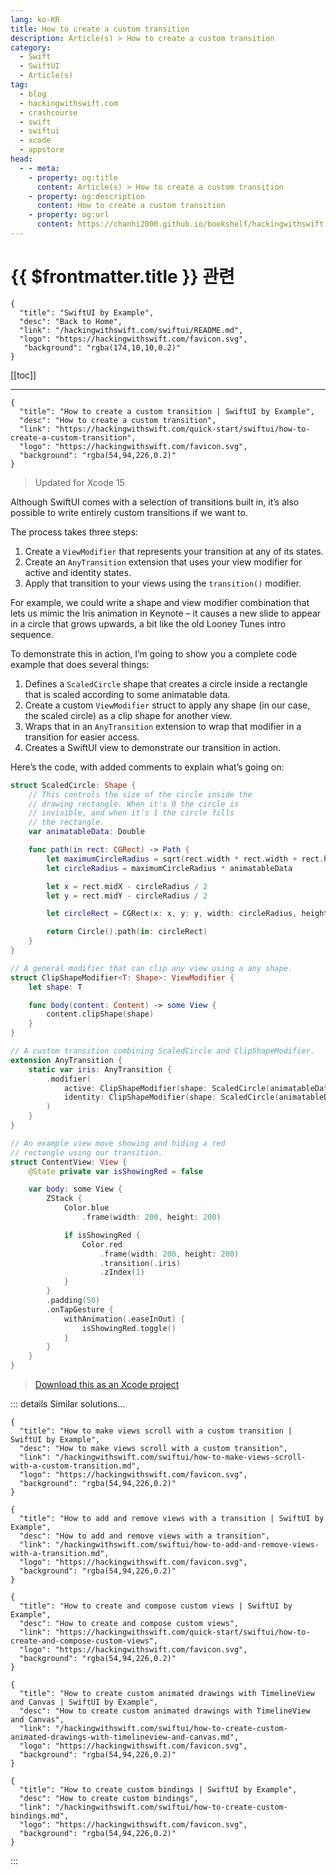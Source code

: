 ```yaml
---
lang: ko-KR
title: How to create a custom transition
description: Article(s) > How to create a custom transition
category:
  - Swift
  - SwiftUI
  - Article(s)
tag: 
  - blog
  - hackingwithswift.com
  - crashcourse
  - swift
  - swiftui
  - xcode
  - appstore
head:
  - - meta:
    - property: og:title
      content: Article(s) > How to create a custom transition
    - property: og:description
      content: How to create a custom transition
    - property: og:url
      content: https://chanhi2000.github.io/bookshelf/hackingwithswift.com/swiftui/how-to-create-a-custom-transition.html
---
```


# {{ $frontmatter.title }} 관련

```component VPCard
{
  "title": "SwiftUI by Example",
  "desc": "Back to Home",
  "link": "/hackingwithswift.com/swiftui/README.md",
  "logo": "https://hackingwithswift.com/favicon.svg",
   "background": "rgba(174,10,10,0.2)"
}
```

[[toc]]

---

```component VPCard
{
  "title": "How to create a custom transition | SwiftUI by Example",
  "desc": "How to create a custom transition",
  "link": "https://hackingwithswift.com/quick-start/swiftui/how-to-create-a-custom-transition",
  "logo": "https://hackingwithswift.com/favicon.svg",
  "background": "rgba(54,94,226,0.2)"
}
```

> Updated for Xcode 15

Although SwiftUI comes with a selection of transitions built in, it’s also possible to write entirely custom transitions if we want to.

The process takes three steps:

1. Create a `ViewModifier` that represents your transition at any of its states.
2. Create an `AnyTransition` extension that uses your view modifier for active and identity states.
3. Apply that transition to your views using the `transition()` modifier.

For example, we could write a shape and view modifier combination that lets us mimic the Iris animation in Keynote – it causes a new slide to appear in a circle that grows upwards, a bit like the old Looney Tunes intro sequence.

To demonstrate this in action, I’m going to show you a complete code example that does several things:

1. Defines a `ScaledCircle` shape that creates a circle inside a rectangle that is scaled according to some animatable data.
2. Create a custom `ViewModifier` struct to apply any shape (in our case, the scaled circle) as a clip shape for another view.
3. Wraps that in an `AnyTransition` extension to wrap that modifier in a transition for easier access.
4. Creates a SwiftUI view to demonstrate our transition in action.

Here’s the code, with added comments to explain what’s going on:


```swift
struct ScaledCircle: Shape {
    // This controls the size of the circle inside the
    // drawing rectangle. When it's 0 the circle is
    // invisible, and when it’s 1 the circle fills
    // the rectangle.
    var animatableData: Double

    func path(in rect: CGRect) -> Path {
        let maximumCircleRadius = sqrt(rect.width * rect.width + rect.height * rect.height)
        let circleRadius = maximumCircleRadius * animatableData

        let x = rect.midX - circleRadius / 2
        let y = rect.midY - circleRadius / 2

        let circleRect = CGRect(x: x, y: y, width: circleRadius, height: circleRadius)

        return Circle().path(in: circleRect)
    }
}

// A general modifier that can clip any view using a any shape.
struct ClipShapeModifier<T: Shape>: ViewModifier {
    let shape: T

    func body(content: Content) -> some View {
        content.clipShape(shape)
    }
}

// A custom transition combining ScaledCircle and ClipShapeModifier.
extension AnyTransition {
    static var iris: AnyTransition {
        .modifier(
            active: ClipShapeModifier(shape: ScaledCircle(animatableData: 0)),
            identity: ClipShapeModifier(shape: ScaledCircle(animatableData: 1))
        )
    }
}

// An example view move showing and hiding a red
// rectangle using our transition.
struct ContentView: View {
    @State private var isShowingRed = false

    var body: some View {
        ZStack {
            Color.blue
                .frame(width: 200, height: 200)

            if isShowingRed {
                Color.red
                    .frame(width: 200, height: 200)
                    .transition(.iris)
                    .zIndex(1)
            }
        }
        .padding(50)
        .onTapGesture {
            withAnimation(.easeInOut) {
                isShowingRed.toggle()
            }
        }
    }
}
```

> [<FontIcon icon="fas fa-file-zipper"/>Download this as an Xcode project](https://hackingwithswift.com/files/projects/swiftui/how-to-create-a-custom-transition-1.zip)

<VidStack src="https://hackingwithswift.com/img/books/quick-start/swiftui/how-to-create-a-custom-transition-1~dark.mp4" />

::: details Similar solutions…

```component VPCard
{
  "title": "How to make views scroll with a custom transition | SwiftUI by Example",
  "desc": "How to make views scroll with a custom transition",
  "link": "/hackingwithswift.com/swiftui/how-to-make-views-scroll-with-a-custom-transition.md",
  "logo": "https://hackingwithswift.com/favicon.svg",
  "background": "rgba(54,94,226,0.2)"
}
```

```component VPCard
{
  "title": "How to add and remove views with a transition | SwiftUI by Example",
  "desc": "How to add and remove views with a transition",
  "link": "/hackingwithswift.com/swiftui/how-to-add-and-remove-views-with-a-transition.md",
  "logo": "https://hackingwithswift.com/favicon.svg",
  "background": "rgba(54,94,226,0.2)"
}
```

```component VPCard
{
  "title": "How to create and compose custom views | SwiftUI by Example",
  "desc": "How to create and compose custom views",
  "link": "https://hackingwithswift.com/quick-start/swiftui/how-to-create-and-compose-custom-views",
  "logo": "https://hackingwithswift.com/favicon.svg",
  "background": "rgba(54,94,226,0.2)"
}
```

```component VPCard
{
  "title": "How to create custom animated drawings with TimelineView and Canvas | SwiftUI by Example",
  "desc": "How to create custom animated drawings with TimelineView and Canvas",
  "link": "/hackingwithswift.com/swiftui/how-to-create-custom-animated-drawings-with-timelineview-and-canvas.md",
  "logo": "https://hackingwithswift.com/favicon.svg",
  "background": "rgba(54,94,226,0.2)"
}
```

```component VPCard
{
  "title": "How to create custom bindings | SwiftUI by Example",
  "desc": "How to create custom bindings",
  "link": "/hackingwithswift.com/swiftui/how-to-create-custom-bindings.md",
  "logo": "https://hackingwithswift.com/favicon.svg",
  "background": "rgba(54,94,226,0.2)"
}
```

:::

